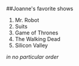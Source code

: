 ##Joanne's favorite shows

1. Mr. Robot
2. Suits
3. Game of Thrones
4. The Walking Dead
5. Silicon Valley

*in no particular order*
